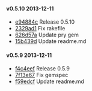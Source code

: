 #### v0.5.10 2013-12-11

- [e94884c](https://github.com/appium/web_console/commit/e94884c77e44742182c32ec01fd444297221d92d) Release 0.5.10
- [2329ad1](https://github.com/appium/web_console/commit/2329ad15d6409a71e6d61dde5173d67b48239770) Fix rakefile
- [626d57a](https://github.com/appium/web_console/commit/626d57ab88613445af7d7754aa3cc7996a6b1398) Update pry gem
- [15b439d](https://github.com/appium/web_console/commit/15b439dc616c8159487d1268ecc64319efc38da1) Update readme.md


#### v0.5.9 2013-12-11

- [f4c4eef](https://github.com/appium/web_console/commit/f4c4eef2befc6e7749d860b279887d8e058ac8f1) Release 0.5.9
- [7f13e67](https://github.com/appium/web_console/commit/7f13e673eb8aee6bdaf891f3d11fd471fa8374e1) Fix gemspec
- [f59edcf](https://github.com/appium/web_console/commit/f59edcf7debd5cff8a26652a1dbf01ecd769fcfd) Update readme.md